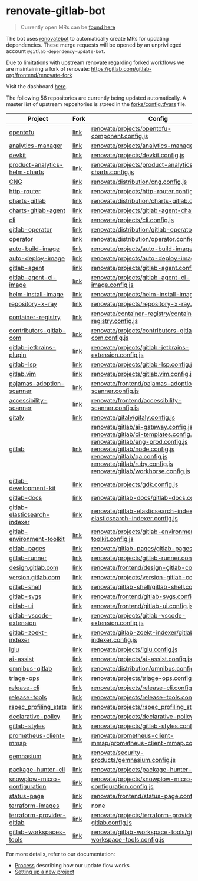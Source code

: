 # renovate-gitlab-bot

> Currently open MRs can be [found here](https://gitlab.com/dashboard/merge_requests?scope=all&utf8=%E2%9C%93&state=opened&author_username=gitlab-dependency-update-bot)

The bot uses [renovatebot](https://github.com/renovatebot/renovate) to
automatically create MRs for updating dependencies. These merge requests will be opened by an unprivileged account `@gitlab-dependency-update-bot`.

Due to limitations with upstream renovate regarding forked workflows we are maintaining a fork of renovate:
https://gitlab.com/gitlab-org/frontend/renovate-fork

Visit the dashboard [here](https://gitlab-org.gitlab.io/frontend/renovate-gitlab-bot/).

<!-- rep -->

The following 56 repositories are currently being updated automatically.
A master list of upstream repositories is stored in the [forks/config.tfvars](./forks/config.tfvars) file.

| Project                           | Fork                                       | Config                                                                                                                                                                                                                                                                                                                                                                                                                                                                                                                                                             |
| --------------------------------- | ------------------------------------------ | ------------------------------------------------------------------------------------------------------------------------------------------------------------------------------------------------------------------------------------------------------------------------------------------------------------------------------------------------------------------------------------------------------------------------------------------------------------------------------------------------------------------------------------------------------------------ |
| [opentofu][]                      | [link][opentofu_fork]                      | [renovate/projects/opentofu-component.config.js](./renovate/projects/opentofu-component.config.js)                                                                                                                                                                                                                                                                                                                                                                                                                                                                 |
| [analytics-manager][]             | [link][analytics-manager_fork]             | [renovate/projects/analytics-manager.config.js](./renovate/projects/analytics-manager.config.js)                                                                                                                                                                                                                                                                                                                                                                                                                                                                   |
| [devkit][]                        | [link][devkit_fork]                        | [renovate/projects/devkit.config.js](./renovate/projects/devkit.config.js)                                                                                                                                                                                                                                                                                                                                                                                                                                                                                         |
| [product-analytics-helm-charts][] | [link][product-analytics-helm-charts_fork] | [renovate/projects/product-analytics-helm-charts.config.js](./renovate/projects/product-analytics-helm-charts.config.js)                                                                                                                                                                                                                                                                                                                                                                                                                                           |
| [CNG][]                           | [link][CNG_fork]                           | [renovate/distribution/cng.config.js](./renovate/distribution/cng.config.js)                                                                                                                                                                                                                                                                                                                                                                                                                                                                                       |
| [http-router][]                   | [link][http-router_fork]                   | [renovate/projects/http-router.config.js](./renovate/projects/http-router.config.js)                                                                                                                                                                                                                                                                                                                                                                                                                                                                               |
| [charts-gitlab][]                 | [link][charts-gitlab_fork]                 | [renovate/distribution/charts-gitlab.config.js](./renovate/distribution/charts-gitlab.config.js)                                                                                                                                                                                                                                                                                                                                                                                                                                                                   |
| [charts-gitlab-agent][]           | [link][charts-gitlab-agent_fork]           | [renovate/projects/gitlab-agent-chart.config.js](./renovate/projects/gitlab-agent-chart.config.js)                                                                                                                                                                                                                                                                                                                                                                                                                                                                 |
| [cli][]                           | [link][cli_fork]                           | [renovate/projects/cli.config.js](./renovate/projects/cli.config.js)                                                                                                                                                                                                                                                                                                                                                                                                                                                                                               |
| [gitlab-operator][]               | [link][gitlab-operator_fork]               | [renovate/distribution/gitlab-operator.config.js](./renovate/distribution/gitlab-operator.config.js)                                                                                                                                                                                                                                                                                                                                                                                                                                                               |
| [operator][]                      | [link][operator_fork]                      | [renovate/distribution/operator.config.js](./renovate/distribution/operator.config.js)                                                                                                                                                                                                                                                                                                                                                                                                                                                                             |
| [auto-build-image][]              | [link][auto-build-image_fork]              | [renovate/projects/auto-build-image.config.js](./renovate/projects/auto-build-image.config.js)                                                                                                                                                                                                                                                                                                                                                                                                                                                                     |
| [auto-deploy-image][]             | [link][auto-deploy-image_fork]             | [renovate/projects/auto-deploy-image.config.js](./renovate/projects/auto-deploy-image.config.js)                                                                                                                                                                                                                                                                                                                                                                                                                                                                   |
| [gitlab-agent][]                  | [link][gitlab-agent_fork]                  | [renovate/projects/gitlab-agent.config.js](./renovate/projects/gitlab-agent.config.js)                                                                                                                                                                                                                                                                                                                                                                                                                                                                             |
| [gitlab-agent-ci-image][]         | [link][gitlab-agent-ci-image_fork]         | [renovate/projects/gitlab-agent-ci-image.config.js](./renovate/projects/gitlab-agent-ci-image.config.js)                                                                                                                                                                                                                                                                                                                                                                                                                                                           |
| [helm-install-image][]            | [link][helm-install-image_fork]            | [renovate/projects/helm-install-image.config.js](./renovate/projects/helm-install-image.config.js)                                                                                                                                                                                                                                                                                                                                                                                                                                                                 |
| [repository-x-ray][]              | [link][repository-x-ray_fork]              | [renovate/projects/repository-x-ray.config.js](./renovate/projects/repository-x-ray.config.js)                                                                                                                                                                                                                                                                                                                                                                                                                                                                     |
| [container-registry][]            | [link][container-registry_fork]            | [renovate/container-registry/container-registry.config.js](./renovate/container-registry/container-registry.config.js)                                                                                                                                                                                                                                                                                                                                                                                                                                             |
| [contributors-gitlab-com][]       | [link][contributors-gitlab-com_fork]       | [renovate/projects/contributors-gitlab-com.config.js](./renovate/projects/contributors-gitlab-com.config.js)                                                                                                                                                                                                                                                                                                                                                                                                                                                       |
| [gitlab-jetbrains-plugin][]       | [link][gitlab-jetbrains-plugin_fork]       | [renovate/projects/gitlab-jetbrains-extension.config.js](./renovate/projects/gitlab-jetbrains-extension.config.js)                                                                                                                                                                                                                                                                                                                                                                                                                                                 |
| [gitlab-lsp][]                    | [link][gitlab-lsp_fork]                    | [renovate/projects/gitlab-lsp.config.js](./renovate/projects/gitlab-lsp.config.js)                                                                                                                                                                                                                                                                                                                                                                                                                                                                                 |
| [gitlab.vim][]                    | [link][gitlab.vim_fork]                    | [renovate/projects/gitlab.vim.config.js](./renovate/projects/gitlab.vim.config.js)                                                                                                                                                                                                                                                                                                                                                                                                                                                                                 |
| [pajamas-adoption-scanner][]      | [link][pajamas-adoption-scanner_fork]      | [renovate/frontend/pajamas-adoption-scanner.config.js](./renovate/frontend/pajamas-adoption-scanner.config.js)                                                                                                                                                                                                                                                                                                                                                                                                                                                     |
| [accessibility-scanner][]         | [link][accessibility-scanner_fork]         | [renovate/frontend/accessibility-scanner.config.js](./renovate/frontend/accessibility-scanner.config.js)                                                                                                                                                                                                                                                                                                                                                                                                                                                           |
| [gitaly][]                        | [link][gitaly_fork]                        | [renovate/gitaly/gitaly.config.js](./renovate/gitaly/gitaly.config.js)                                                                                                                                                                                                                                                                                                                                                                                                                                                                                             |
| [gitlab][]                        | [link][gitlab_fork]                        | [renovate/gitlab/ai-gateway.config.js](./renovate/gitlab/ai-gateway.config.js) <br/> [renovate/gitlab/ci-templates.config.js](./renovate/gitlab/ci-templates.config.js) <br/> [renovate/gitlab/eng-prod.config.js](./renovate/gitlab/eng-prod.config.js) <br/> [renovate/gitlab/node.config.js](./renovate/gitlab/node.config.js) <br/> [renovate/gitlab/qa.config.js](./renovate/gitlab/qa.config.js) <br/> [renovate/gitlab/ruby.config.js](./renovate/gitlab/ruby.config.js) <br/> [renovate/gitlab/workhorse.config.js](./renovate/gitlab/workhorse.config.js) |
| [gitlab-development-kit][]        | [link][gitlab-development-kit_fork]        | [renovate/projects/gdk.config.js](./renovate/projects/gdk.config.js)                                                                                                                                                                                                                                                                                                                                                                                                                                                                                               |
| [gitlab-docs][]                   | [link][gitlab-docs_fork]                   | [renovate/gitlab-docs/gitlab-docs.config.js](./renovate/gitlab-docs/gitlab-docs.config.js)                                                                                                                                                                                                                                                                                                                                                                                                                                                                         |
| [gitlab-elasticsearch-indexer][]  | [link][gitlab-elasticsearch-indexer_fork]  | [renovate/gitlab-elasticsearch-indexer/gitlab-elasticsearch-indexer.config.js](./renovate/gitlab-elasticsearch-indexer/gitlab-elasticsearch-indexer.config.js)                                                                                                                                                                                                                                                                                                                                                                                                     |
| [gitlab-environment-toolkit][]    | [link][gitlab-environment-toolkit_fork]    | [renovate/projects/gitlab-environment-toolkit.config.js](./renovate/projects/gitlab-environment-toolkit.config.js)                                                                                                                                                                                                                                                                                                                                                                                                                                                 |
| [gitlab-pages][]                  | [link][gitlab-pages_fork]                  | [renovate/gitlab-pages/gitlab-pages.config.js](./renovate/gitlab-pages/gitlab-pages.config.js)                                                                                                                                                                                                                                                                                                                                                                                                                                                                     |
| [gitlab-runner][]                 | [link][gitlab-runner_fork]                 | [renovate/projects/gitlab-runner.config.js](./renovate/projects/gitlab-runner.config.js)                                                                                                                                                                                                                                                                                                                                                                                                                                                                           |
| [design.gitlab.com][]             | [link][design.gitlab.com_fork]             | [renovate/frontend/design-gitlab-com.config.js](./renovate/frontend/design-gitlab-com.config.js)                                                                                                                                                                                                                                                                                                                                                                                                                                                                   |
| [version.gitlab.com][]            | [link][version.gitlab.com_fork]            | [renovate/projects/version-gitlab-com.config.js](./renovate/projects/version-gitlab-com.config.js)                                                                                                                                                                                                                                                                                                                                                                                                                                                                 |
| [gitlab-shell][]                  | [link][gitlab-shell_fork]                  | [renovate/gitlab-shell/gitlab-shell.config.js](./renovate/gitlab-shell/gitlab-shell.config.js)                                                                                                                                                                                                                                                                                                                                                                                                                                                                     |
| [gitlab-svgs][]                   | [link][gitlab-svgs_fork]                   | [renovate/frontend/gitlab-svgs.config.js](./renovate/frontend/gitlab-svgs.config.js)                                                                                                                                                                                                                                                                                                                                                                                                                                                                               |
| [gitlab-ui][]                     | [link][gitlab-ui_fork]                     | [renovate/frontend/gitlab-ui.config.js](./renovate/frontend/gitlab-ui.config.js)                                                                                                                                                                                                                                                                                                                                                                                                                                                                                   |
| [gitlab-vscode-extension][]       | [link][gitlab-vscode-extension_fork]       | [renovate/projects/gitlab-vscode-extension.config.js](./renovate/projects/gitlab-vscode-extension.config.js)                                                                                                                                                                                                                                                                                                                                                                                                                                                       |
| [gitlab-zoekt-indexer][]          | [link][gitlab-zoekt-indexer_fork]          | [renovate/gitlab-zoekt-indexer/gitlab-zoekt-indexer.config.js](./renovate/gitlab-zoekt-indexer/gitlab-zoekt-indexer.config.js)                                                                                                                                                                                                                                                                                                                                                                                                                                     |
| [iglu][]                          | [link][iglu_fork]                          | [renovate/projects/iglu.config.js](./renovate/projects/iglu.config.js)                                                                                                                                                                                                                                                                                                                                                                                                                                                                                             |
| [ai-assist][]                     | [link][ai-assist_fork]                     | [renovate/projects/ai-assist.config.js](./renovate/projects/ai-assist.config.js)                                                                                                                                                                                                                                                                                                                                                                                                                                                                                   |
| [omnibus-gitlab][]                | [link][omnibus-gitlab_fork]                | [renovate/distribution/omnibus.config.js](./renovate/distribution/omnibus.config.js)                                                                                                                                                                                                                                                                                                                                                                                                                                                                               |
| [triage-ops][]                    | [link][triage-ops_fork]                    | [renovate/projects/triage-ops.config.js](./renovate/projects/triage-ops.config.js)                                                                                                                                                                                                                                                                                                                                                                                                                                                                                 |
| [release-cli][]                   | [link][release-cli_fork]                   | [renovate/projects/release-cli.config.js](./renovate/projects/release-cli.config.js)                                                                                                                                                                                                                                                                                                                                                                                                                                                                               |
| [release-tools][]                 | [link][release-tools_fork]                 | [renovate/projects/release-tools.config.js](./renovate/projects/release-tools.config.js)                                                                                                                                                                                                                                                                                                                                                                                                                                                                           |
| [rspec_profiling_stats][]         | [link][rspec_profiling_stats_fork]         | [renovate/projects/rspec_profiling_stats.config.js](./renovate/projects/rspec_profiling_stats.config.js)                                                                                                                                                                                                                                                                                                                                                                                                                                                           |
| [declarative-policy][]            | [link][declarative-policy_fork]            | [renovate/projects/declarative-policy.config.js](./renovate/projects/declarative-policy.config.js)                                                                                                                                                                                                                                                                                                                                                                                                                                                                 |
| [gitlab-styles][]                 | [link][gitlab-styles_fork]                 | [renovate/projects/gitlab-styles.config.js](./renovate/projects/gitlab-styles.config.js)                                                                                                                                                                                                                                                                                                                                                                                                                                                                           |
| [prometheus-client-mmap][]        | [link][prometheus-client-mmap_fork]        | [renovate/prometheus-client-mmap/prometheus-client-mmap.config.js](./renovate/prometheus-client-mmap/prometheus-client-mmap.config.js)                                                                                                                                                                                                                                                                                                                                                                                                                             |
| [gemnasium][]                     | [link][gemnasium_fork]                     | [renovate/security-products/gemnasium.config.js](./renovate/security-products/gemnasium.config.js)                                                                                                                                                                                                                                                                                                                                                                                                                                                                 |
| [package-hunter-cli][]            | [link][package-hunter-cli_fork]            | [renovate/projects/package-hunter-cli.config.js](./renovate/projects/package-hunter-cli.config.js)                                                                                                                                                                                                                                                                                                                                                                                                                                                                 |
| [snowplow-micro-configuration][]  | [link][snowplow-micro-configuration_fork]  | [renovate/projects/snowplow-micro-configuration.config.js](./renovate/projects/snowplow-micro-configuration.config.js)                                                                                                                                                                                                                                                                                                                                                                                                                                             |
| [status-page][]                   | [link][status-page_fork]                   | [renovate/frontend/status-page.config.js](./renovate/frontend/status-page.config.js)                                                                                                                                                                                                                                                                                                                                                                                                                                                                               |
| [terraform-images][]              | [link][terraform-images_fork]              | none                                                                                                                                                                                                                                                                                                                                                                                                                                                                                                                                                               |
| [terraform-provider-gitlab][]     | [link][terraform-provider-gitlab_fork]     | [renovate/projects/terraform-provider-gitlab.config.js](./renovate/projects/terraform-provider-gitlab.config.js)                                                                                                                                                                                                                                                                                                                                                                                                                                                   |
| [gitlab-workspaces-tools][]       | [link][gitlab-workspaces-tools_fork]       | [renovate/gitlab-workspace-tools/gitlab-workspace-tools.config.js](./renovate/gitlab-workspace-tools/gitlab-workspace-tools.config.js)                                                                                                                                                                                                                                                                                                                                                                                                                             |

[opentofu]: https://gitlab.com/components/opentofu
[opentofu_fork]: https://gitlab.com/gitlab-renovate-forks/opentofu
[analytics-manager]: https://gitlab.com/gitlab-org/analytics-section/analytics-manager
[analytics-manager_fork]: https://gitlab.com/gitlab-renovate-forks/analytics-manager
[devkit]: https://gitlab.com/gitlab-org/analytics-section/product-analytics/devkit
[devkit_fork]: https://gitlab.com/gitlab-renovate-forks/devkit
[product-analytics-helm-charts]: https://gitlab.com/gitlab-org/analytics-section/product-analytics/helm-charts
[product-analytics-helm-charts_fork]: https://gitlab.com/gitlab-renovate-forks/product-analytics-helm-charts
[CNG]: https://gitlab.com/gitlab-org/build/CNG
[CNG_fork]: https://gitlab.com/gitlab-renovate-forks/CNG
[http-router]: https://gitlab.com/gitlab-org/cells/http-router
[http-router_fork]: https://gitlab.com/gitlab-renovate-forks/http-router
[charts-gitlab]: https://gitlab.com/gitlab-org/charts/gitlab
[charts-gitlab_fork]: https://gitlab.com/gitlab-renovate-forks/charts-gitlab
[charts-gitlab-agent]: https://gitlab.com/gitlab-org/charts/gitlab-agent
[charts-gitlab-agent_fork]: https://gitlab.com/gitlab-renovate-forks/charts-gitlab-agent
[cli]: https://gitlab.com/gitlab-org/cli
[cli_fork]: https://gitlab.com/gitlab-renovate-forks/cli
[gitlab-operator]: https://gitlab.com/gitlab-org/cloud-native/gitlab-operator
[gitlab-operator_fork]: https://gitlab.com/gitlab-renovate-forks/gitlab-operator
[operator]: https://gitlab.com/gitlab-org/cloud-native/operator
[operator_fork]: https://gitlab.com/gitlab-renovate-forks/operator
[auto-build-image]: https://gitlab.com/gitlab-org/cluster-integration/auto-build-image
[auto-build-image_fork]: https://gitlab.com/gitlab-renovate-forks/auto-build-image
[auto-deploy-image]: https://gitlab.com/gitlab-org/cluster-integration/auto-deploy-image
[auto-deploy-image_fork]: https://gitlab.com/gitlab-renovate-forks/auto-deploy-image
[gitlab-agent]: https://gitlab.com/gitlab-org/cluster-integration/gitlab-agent
[gitlab-agent_fork]: https://gitlab.com/gitlab-renovate-forks/gitlab-agent
[gitlab-agent-ci-image]: https://gitlab.com/gitlab-org/cluster-integration/gitlab-agent-ci-image
[gitlab-agent-ci-image_fork]: https://gitlab.com/gitlab-renovate-forks/gitlab-agent-ci-image
[helm-install-image]: https://gitlab.com/gitlab-org/cluster-integration/helm-install-image
[helm-install-image_fork]: https://gitlab.com/gitlab-renovate-forks/helm-install-image
[repository-x-ray]: https://gitlab.com/gitlab-org/code-creation/repository-x-ray
[repository-x-ray_fork]: https://gitlab.com/gitlab-renovate-forks/repository-x-ray
[container-registry]: https://gitlab.com/gitlab-org/container-registry
[container-registry_fork]: https://gitlab.com/gitlab-renovate-forks/container-registry
[contributors-gitlab-com]: https://gitlab.com/gitlab-org/developer-relations/contributor-success/contributors-gitlab-com
[contributors-gitlab-com_fork]: https://gitlab.com/gitlab-renovate-forks/contributors-gitlab-com
[gitlab-jetbrains-plugin]: https://gitlab.com/gitlab-org/editor-extensions/gitlab-jetbrains-plugin
[gitlab-jetbrains-plugin_fork]: https://gitlab.com/gitlab-renovate-forks/gitlab-jetbrains-plugin
[gitlab-lsp]: https://gitlab.com/gitlab-org/editor-extensions/gitlab-lsp
[gitlab-lsp_fork]: https://gitlab.com/gitlab-renovate-forks/gitlab-lsp
[gitlab.vim]: https://gitlab.com/gitlab-org/editor-extensions/gitlab.vim
[gitlab.vim_fork]: https://gitlab.com/gitlab-renovate-forks/gitlab.vim
[pajamas-adoption-scanner]: https://gitlab.com/gitlab-org/frontend/pajamas-adoption-scanner
[pajamas-adoption-scanner_fork]: https://gitlab.com/gitlab-renovate-forks/pajamas-adoption-scanner
[accessibility-scanner]: https://gitlab.com/gitlab-org/frontend/playground/accessibility-scanner
[accessibility-scanner_fork]: https://gitlab.com/gitlab-renovate-forks/accessibility-scanner
[gitaly]: https://gitlab.com/gitlab-org/gitaly
[gitaly_fork]: https://gitlab.com/gitlab-renovate-forks/gitaly
[gitlab]: https://gitlab.com/gitlab-org/gitlab
[gitlab_fork]: https://gitlab.com/gitlab-renovate-forks/gitlab
[gitlab-development-kit]: https://gitlab.com/gitlab-org/gitlab-development-kit
[gitlab-development-kit_fork]: https://gitlab.com/gitlab-renovate-forks/gitlab-development-kit
[gitlab-docs]: https://gitlab.com/gitlab-org/gitlab-docs
[gitlab-docs_fork]: https://gitlab.com/gitlab-renovate-forks/gitlab-docs
[gitlab-elasticsearch-indexer]: https://gitlab.com/gitlab-org/gitlab-elasticsearch-indexer
[gitlab-elasticsearch-indexer_fork]: https://gitlab.com/gitlab-renovate-forks/gitlab-elasticsearch-indexer
[gitlab-environment-toolkit]: https://gitlab.com/gitlab-org/gitlab-environment-toolkit
[gitlab-environment-toolkit_fork]: https://gitlab.com/gitlab-renovate-forks/gitlab-environment-toolkit
[gitlab-pages]: https://gitlab.com/gitlab-org/gitlab-pages
[gitlab-pages_fork]: https://gitlab.com/gitlab-renovate-forks/gitlab-pages
[gitlab-runner]: https://gitlab.com/gitlab-org/gitlab-runner
[gitlab-runner_fork]: https://gitlab.com/gitlab-renovate-forks/gitlab-runner
[design.gitlab.com]: https://gitlab.com/gitlab-org/gitlab-services/design.gitlab.com
[design.gitlab.com_fork]: https://gitlab.com/gitlab-renovate-forks/design.gitlab.com
[version.gitlab.com]: https://gitlab.com/gitlab-org/gitlab-services/version.gitlab.com
[version.gitlab.com_fork]: https://gitlab.com/gitlab-renovate-forks/version.gitlab.com
[gitlab-shell]: https://gitlab.com/gitlab-org/gitlab-shell
[gitlab-shell_fork]: https://gitlab.com/gitlab-renovate-forks/gitlab-shell
[gitlab-svgs]: https://gitlab.com/gitlab-org/gitlab-svgs
[gitlab-svgs_fork]: https://gitlab.com/gitlab-renovate-forks/gitlab-svgs
[gitlab-ui]: https://gitlab.com/gitlab-org/gitlab-ui
[gitlab-ui_fork]: https://gitlab.com/gitlab-renovate-forks/gitlab-ui
[gitlab-vscode-extension]: https://gitlab.com/gitlab-org/gitlab-vscode-extension
[gitlab-vscode-extension_fork]: https://gitlab.com/gitlab-renovate-forks/gitlab-vscode-extension
[gitlab-zoekt-indexer]: https://gitlab.com/gitlab-org/gitlab-zoekt-indexer
[gitlab-zoekt-indexer_fork]: https://gitlab.com/gitlab-renovate-forks/gitlab-zoekt-indexer
[iglu]: https://gitlab.com/gitlab-org/iglu
[iglu_fork]: https://gitlab.com/gitlab-renovate-forks/iglu
[ai-assist]: https://gitlab.com/gitlab-org/modelops/applied-ml/code-suggestions/ai-assist
[ai-assist_fork]: https://gitlab.com/gitlab-renovate-forks/ai-assist
[omnibus-gitlab]: https://gitlab.com/gitlab-org/omnibus-gitlab
[omnibus-gitlab_fork]: https://gitlab.com/gitlab-renovate-forks/omnibus-gitlab
[triage-ops]: https://gitlab.com/gitlab-org/quality/triage-ops
[triage-ops_fork]: https://gitlab.com/gitlab-renovate-forks/triage-ops
[release-cli]: https://gitlab.com/gitlab-org/release-cli
[release-cli_fork]: https://gitlab.com/gitlab-renovate-forks/release-cli
[release-tools]: https://gitlab.com/gitlab-org/release-tools
[release-tools_fork]: https://gitlab.com/gitlab-renovate-forks/release-tools
[rspec_profiling_stats]: https://gitlab.com/gitlab-org/rspec_profiling_stats
[rspec_profiling_stats_fork]: https://gitlab.com/gitlab-renovate-forks/rspec_profiling_stats
[declarative-policy]: https://gitlab.com/gitlab-org/ruby/gems/declarative-policy
[declarative-policy_fork]: https://gitlab.com/gitlab-renovate-forks/declarative-policy
[gitlab-styles]: https://gitlab.com/gitlab-org/ruby/gems/gitlab-styles
[gitlab-styles_fork]: https://gitlab.com/gitlab-renovate-forks/gitlab-styles
[prometheus-client-mmap]: https://gitlab.com/gitlab-org/ruby/gems/prometheus-client-mmap
[prometheus-client-mmap_fork]: https://gitlab.com/gitlab-renovate-forks/prometheus-client-mmap
[gemnasium]: https://gitlab.com/gitlab-org/security-products/analyzers/gemnasium
[gemnasium_fork]: https://gitlab.com/gitlab-renovate-forks/gemnasium
[package-hunter-cli]: https://gitlab.com/gitlab-org/security-products/package-hunter-cli
[package-hunter-cli_fork]: https://gitlab.com/gitlab-renovate-forks/package-hunter-cli
[snowplow-micro-configuration]: https://gitlab.com/gitlab-org/snowplow-micro-configuration
[snowplow-micro-configuration_fork]: https://gitlab.com/gitlab-renovate-forks/snowplow-micro-configuration
[status-page]: https://gitlab.com/gitlab-org/status-page
[status-page_fork]: https://gitlab.com/gitlab-renovate-forks/status-page
[terraform-images]: https://gitlab.com/gitlab-org/terraform-images
[terraform-images_fork]: https://gitlab.com/gitlab-renovate-forks/terraform-images
[terraform-provider-gitlab]: https://gitlab.com/gitlab-org/terraform-provider-gitlab
[terraform-provider-gitlab_fork]: https://gitlab.com/gitlab-renovate-forks/terraform-provider-gitlab
[gitlab-workspaces-tools]: https://gitlab.com/gitlab-org/workspaces/gitlab-workspaces-tools
[gitlab-workspaces-tools_fork]: https://gitlab.com/gitlab-renovate-forks/gitlab-workspaces-tools

<!-- rep -->

For more details, refer to our documentation:

- [Process](./docs/process.md) describing how our update flow works
- [Setting up a new project](./docs/setting-up-a-new-project.md)
